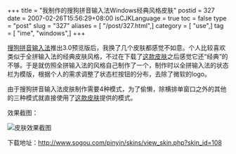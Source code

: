 +++
title = "我制作的搜狗拼音输入法Windows经典风格皮肤"
postid = 327
date = 2007-02-26T15:56:29+08:00
isCJKLanguage = true
toc = false
type = "post"
slug = "327"
aliases = [ "/post/327.html",]
category = [ "use",]
tag = [ "ime", "windows",]
+++


[搜狗拼音输入法](http://www.sogou.com/pinyin)推出3.0预览版后，我换了几个皮肤都感觉不如意。个人比较喜欢类似于全拼输入法的经典皮肤风格，不过在下载了[这款皮肤](http://www.sogou.com/pinyin/skins/view_skin.php?skin_id=30)之后感觉它还“经典”的不够。于是就仿照全拼输入法的风格自己制作了一个，制作时以全拼输入法的状态栏为模版，根据个人的需求调整了状态栏按钮的分布，去除了微软的logo。

由于搜狗拼音输入法皮肤制作需要4种模式，为了偷懒，除横排单窗口之外的其他的三种模式就直接使用了[这款皮肤](http://www.sogou.com/pinyin/skins/view_skin.php?skin_id=30)提供的模式。

效果截图：  

![皮肤效果截图](http://www.sogou.com/pinyin/skins/uploadImage/20070226143241.jpeg)

下载地址：<http://www.sogou.com/pinyin/skins/view_skin.php?skin_id=108>

